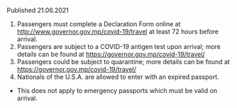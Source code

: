 Published 21.06.2021
1. Passengers must complete a Declaration Form online at <a href="http://www.governor.gov.mp/covid-19/travel">http://www.governor.gov.mp/covid-19/travel</a> at least 72 hours before arrival.
2. Passengers are subject to a COVID-19 antigen test upon arrival; more details can be found at <a href="https://governor.gov.mp/covid-19/travel/">https://governor.gov.mp/covid-19/travel/</a> 
3. Passengers could be subject to quarantine; more details can be found at <a href="https://governor.gov.mp/covid-19/travel/">https://governor.gov.mp/covid-19/travel/</a> 
4. Nationals of the U.S.A. are allowed to enter with an expired passport.
- This does not apply to emergency passports which must be valid on arrival.

